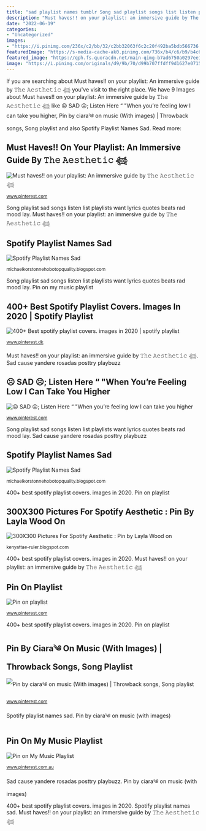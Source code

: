 ```yaml
---
title: "sad playlist names tumblr Song sad playlist songs list listen playlists want lyrics quotes beats rad lay mood karaokeforall"
description: "Must haves!! on your playlist: an immersive guide by 𝚃𝚑𝚎 𝙰𝚎𝚜𝚝𝚑𝚎𝚝𝚒𝚌 𓆉"
date: "2022-06-19"
categories:
- "Uncategorized"
images:
- "https://i.pinimg.com/236x/c2/bb/32/c2bb32063f6c2c20f492ba5bdb566736.jpg"
featuredImage: "https://s-media-cache-ak0.pinimg.com/736x/b4/c6/b9/b4c6b9e61e60b156f9229438f034a1b6--sad-songs-playlist-sange.jpg"
featured_image: "https://qph.fs.quoracdn.net/main-qimg-b7ad6750a0297ee1bf6269dd5ccc4695"
image: "https://i.pinimg.com/originals/d9/9b/70/d99b707ffdff9d1627e0715fbd9478c2.png"
---
```


If you are searching about Must haves!! on your playlist: An immersive guide by 𝚃𝚑𝚎 𝙰𝚎𝚜𝚝𝚑𝚎𝚝𝚒𝚌 𓆉 you've visit to the right place. We have 9 Images about Must haves!! on your playlist: An immersive guide by 𝚃𝚑𝚎 𝙰𝚎𝚜𝚝𝚑𝚎𝚝𝚒𝚌 𓆉 like ☹ SAD ☹; Listen Here “ &quot;When you’re feeling low I can take you higher, Pin by ciara༄ on music (With images) | Throwback songs, Song playlist and also Spotify Playlist Names Sad. Read more:

## Must Haves!! On Your Playlist: An Immersive Guide By 𝚃𝚑𝚎 𝙰𝚎𝚜𝚝𝚑𝚎𝚝𝚒𝚌 𓆉

![Must haves!! on your playlist: An immersive guide by 𝚃𝚑𝚎 𝙰𝚎𝚜𝚝𝚑𝚎𝚝𝚒𝚌 𓆉](https://i.pinimg.com/videos/thumbnails/originals/9c/eb/73/9ceb735c652e334fdae92a65194d74d7.0000001.jpg "Spotify playlist names sad")

<small>www.pinterest.com</small>

Song playlist sad songs listen list playlists want lyrics quotes beats rad mood lay. Must haves!! on your playlist: an immersive guide by 𝚃𝚑𝚎 𝙰𝚎𝚜𝚝𝚑𝚎𝚝𝚒𝚌 𓆉

## Spotify Playlist Names Sad

![Spotify Playlist Names Sad](https://community.spotify.com/t5/image/serverpage/image-id/67155iE81F13FB688F8004?v=1.0 "300x300 pictures for spotify aesthetic : pin by layla wood on")

<small>michaelkorstonnehobotopquality.blogspot.com</small>

Song playlist sad songs listen list playlists want lyrics quotes beats rad mood lay. Pin on my music playlist

## 400+ Best Spotify Playlist Covers. Images In 2020 | Spotify Playlist

![400+ Best spotify playlist covers. images in 2020 | spotify playlist](https://i.pinimg.com/236x/c2/bb/32/c2bb32063f6c2c20f492ba5bdb566736.jpg "Pin by ciara༄ on music (with images)")

<small>www.pinterest.dk</small>

Must haves!! on your playlist: an immersive guide by 𝚃𝚑𝚎 𝙰𝚎𝚜𝚝𝚑𝚎𝚝𝚒𝚌 𓆉. Sad cause yandere rosadas posttry playbuzz

## ☹ SAD ☹; Listen Here “ &quot;When You’re Feeling Low I Can Take You Higher

![☹ SAD ☹; Listen Here “ &quot;When you’re feeling low I can take you higher](https://s-media-cache-ak0.pinimg.com/736x/b4/c6/b9/b4c6b9e61e60b156f9229438f034a1b6--sad-songs-playlist-sange.jpg "Song sad playlist songs list listen playlists want lyrics quotes beats rad lay mood karaokeforall")

<small>www.pinterest.com</small>

Song playlist sad songs listen list playlists want lyrics quotes beats rad mood lay. Sad cause yandere rosadas posttry playbuzz

## Spotify Playlist Names Sad

![Spotify Playlist Names Sad](https://qph.fs.quoracdn.net/main-qimg-b7ad6750a0297ee1bf6269dd5ccc4695 "Song sad playlist songs list listen playlists want lyrics quotes beats rad lay mood karaokeforall")

<small>michaelkorstonnehobotopquality.blogspot.com</small>

400+ best spotify playlist covers. images in 2020. Pin on playlist

## 300X300 Pictures For Spotify Aesthetic : Pin By Layla Wood On

![300X300 Pictures For Spotify Aesthetic : Pin by Layla Wood on](https://i.pinimg.com/originals/fe/6e/b3/fe6eb33f16a94b5242359fa012836484.jpg "☹ sad ☹; listen here “ &quot;when you’re feeling low i can take you higher")

<small>kenyattae-ruler.blogspot.com</small>

400+ best spotify playlist covers. images in 2020. Must haves!! on your playlist: an immersive guide by 𝚃𝚑𝚎 𝙰𝚎𝚜𝚝𝚑𝚎𝚝𝚒𝚌 𓆉

## Pin On Playlist

![Pin on playlist](https://i.pinimg.com/originals/f9/04/19/f904197fba1f2b8ee1066b93fa19ea33.png "Sad listen re songs feeling playlist song playlists ll fire low lyrics need stuff")

<small>www.pinterest.com</small>

400+ best spotify playlist covers. images in 2020. Pin on playlist

## Pin By Ciara༄ On Music (With Images) | Throwback Songs, Song Playlist

![Pin by ciara༄ on music (With images) | Throwback songs, Song playlist](https://i.pinimg.com/originals/d9/9b/70/d99b707ffdff9d1627e0715fbd9478c2.png "Spotify playlist names sad")

<small>www.pinterest.com</small>

Spotify playlist names sad. Pin by ciara༄ on music (with images)

## Pin On My Music Playlist

![Pin on My Music Playlist](https://i.pinimg.com/736x/f9/04/19/f904197fba1f2b8ee1066b93fa19ea33--sad-song-playlist-playlist-ideas.jpg "Pin by ciara༄ on music (with images)")

<small>www.pinterest.com.au</small>

Sad cause yandere rosadas posttry playbuzz. Pin by ciara༄ on music (with images)

400+ best spotify playlist covers. images in 2020. Spotify playlist names sad. Must haves!! on your playlist: an immersive guide by 𝚃𝚑𝚎 𝙰𝚎𝚜𝚝𝚑𝚎𝚝𝚒𝚌 𓆉
